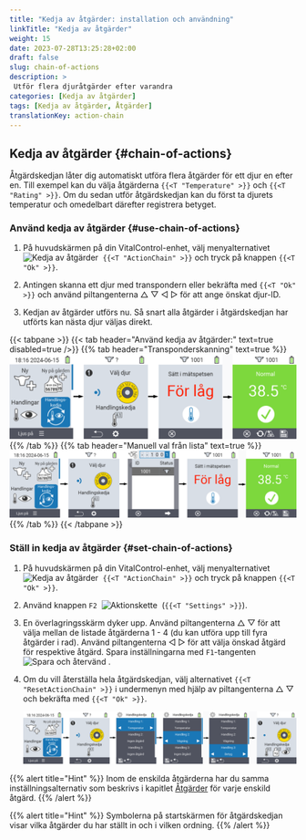 ```yaml
---
title: "Kedja av åtgärder: installation och användning"
linkTitle: "Kedja av åtgärder"
weight: 15
date: 2023-07-28T13:25:28+02:00
draft: false
slug: chain-of-actions
description: >
 Utför flera djuråtgärder efter varandra
categories: [Kedja av åtgärder]
tags: [Kedja av åtgärder, Åtgärder]
translationKey: action-chain
---
```

## Kedja av åtgärder {#chain-of-actions}

Åtgärdskedjan låter dig automatiskt utföra flera åtgärder för ett djur en efter en. Till exempel kan du välja åtgärderna `{{<T "Temperature" >}}` och `{{<T "Rating" >}}`. Om du sedan utför åtgärdskedjan kan du först ta djurets temperatur och omedelbart därefter registrera betyget.

### Använd kedja av åtgärder {#use-chain-of-actions}

1. På huvudskärmen på din VitalControl-enhet, välj menyalternativet &nbsp;<img src="/icons/actions/action-chain.svg" width="35" align="bottom" alt="Kedja av åtgärder" />&nbsp; `{{<T "ActionChain" >}}` och tryck på knappen `{{<T "Ok" >}}`.

2. Antingen skanna ett djur med transpondern eller bekräfta med `{{<T "Ok" >}}` och använd piltangenterna △ ▽ ◁ ▷ för att ange önskat djur-ID.

3. Kedjan av åtgärder utförs nu. Så snart alla åtgärder i åtgärdskedjan har utförts kan nästa djur väljas direkt.

{{< tabpane >}}
{{< tab header="Använd kedja av åtgärder:" text=true disabled=true />}}
{{% tab header="Transponderskanning" text=true %}}
![VitalControl: Meny kedja av åtgärder](images/chainofactions-scan.png "Kedja av åtgärder")
{{% /tab %}}
{{% tab header="Manuell val från lista" text=true %}}
![VitalControl: Meny kedja av åtgärder](images/chainofactions.png "Kedja av åtgärder")
{{% /tab %}}
{{< /tabpane >}}

### Ställ in kedja av åtgärder {#set-chain-of-actions}

1. På huvudskärmen på din VitalControl-enhet, välj menyalternativet &nbsp;<img src="/icons/actions/action-chain.svg" width="35" align="bottom" alt="Kedja av åtgärder" />&nbsp; `{{<T "ActionChain" >}}` och tryck på knappen `{{<T "Ok" >}}`.

2. Använd knappen `F2` &nbsp;<img src="/icons/gear.svg" width="25" align="bottom" alt="Aktionskette" />&nbsp; (`{{<T "Settings" >}}`).

3. En överlagringsskärm dyker upp. Använd piltangenterna △ ▽ för att välja mellan de listade åtgärderna 1 - 4 (du kan utföra upp till fyra åtgärder i rad). Använd piltangenterna ◁ ▷ för att välja önskad åtgärd för respektive åtgärd. Spara inställningarna med `F1`-tangenten &nbsp;<img src="/icons/footer/save_exit.svg" width="65" align="bottom" alt="Spara och återvänd" />&nbsp;.

4. Om du vill återställa hela åtgärdskedjan, välj alternativet `{{<T "ResetActionChain" >}}` i undermenyn med hjälp av piltangenterna △ ▽ och bekräfta med `{{<T "Ok" >}}`.

    ![VitalControl: Menykedja av åtgärder](images/setchainofactions.png "Ställ in åtgärdskedja")

{{% alert title="Hint" %}}
Inom de enskilda åtgärderna har du samma inställningsalternativ som beskrivs i kapitlet [Åtgärder](../actions) för varje enskild åtgärd.
{{% /alert %}}

{{% alert title="Hint" %}}
Symbolerna på startskärmen för åtgärdskedjan visar vilka åtgärder du har ställt in och i vilken ordning.
{{% /alert %}}
